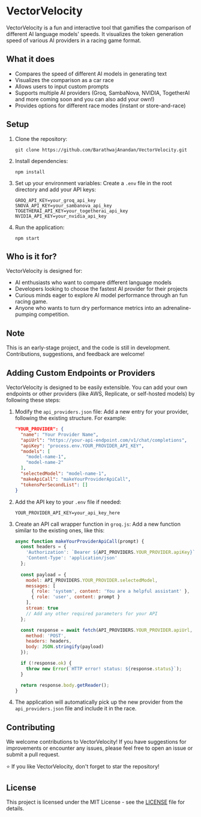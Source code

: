 # VectorVelocity

VectorVelocity is a fun and interactive tool that gamifies the comparison of different AI language models' speeds. It visualizes the token generation speed of various AI providers in a racing game format.

## What it does

- Compares the speed of different AI models in generating text
- Visualizes the comparison as a car race
- Allows users to input custom prompts
- Supports multiple AI providers  (Groq, SambaNova, NVIDIA, TogetherAI  and more coming soon and you can also add your own!)
- Provides options for different race modes (instant or store-and-race)

## Setup

1. Clone the repository:
   ```
   git clone https://github.com/BarathwajAnandan/VectorVelocity.git
   ```

2. Install dependencies:
   ```
   npm install
   ```

3. Set up your environment variables:
   Create a `.env` file in the root directory and add your API keys:
   ```
   GROQ_API_KEY=your_groq_api_key
   SNOVA_API_KEY=your_sambanova_api_key
   TOGETHERAI_API_KEY=your_togetherai_api_key
   NVIDIA_API_KEY=your_nvidia_api_key
   ```

4. Run the application:
   ```
   npm start
   ```

## Who is it for?

VectorVelocity is designed for:
- AI enthusiasts who want to compare different language models
- Developers looking to choose the fastest AI provider for their projects
- Curious minds eager to explore AI model performance through an fun racing game.
- Anyone who wants to turn dry performance metrics into an adrenaline-pumping competition.

## Note

This is an early-stage project, and the code is still in development. Contributions, suggestions, and feedback are welcome!

## Adding Custom Endpoints or Providers

VectorVelocity is designed to be easily extensible. You can add your own endpoints or other providers (like AWS, Replicate, or self-hosted models) by following these steps:

1. Modify the `api_providers.json` file:
   Add a new entry for your provider, following the existing structure. For example:

   ```json
   "YOUR_PROVIDER": {
     "name": "Your Provider Name",
     "apiUrl": "https://your-api-endpoint.com/v1/chat/completions",
     "apiKey": "process.env.YOUR_PROVIDER_API_KEY",
     "models": [
       "model-name-1",
       "model-name-2"
     ],
     "selectedModel": "model-name-1",
     "makeApiCall": "makeYourProviderApiCall",
     "tokensPerSecondList": []
   }
   ```

2. Add the API key to your `.env` file if needed:
   ```
   YOUR_PROVIDER_API_KEY=your_api_key_here
   ```

3. Create an API call wrapper function in `groq.js`:
   Add a new function similar to the existing ones, like this:

   ```javascript
   async function makeYourProviderApiCall(prompt) {
     const headers = {
       'Authorization': `Bearer ${API_PROVIDERS.YOUR_PROVIDER.apiKey}`,
       'Content-Type': 'application/json'
     };
     
     const payload = {
       model: API_PROVIDERS.YOUR_PROVIDER.selectedModel,
       messages: [
         { role: 'system', content: 'You are a helpful assistant' },
         { role: 'user', content: prompt }
       ],
       stream: true
       // Add any other required parameters for your API
     };

     const response = await fetch(API_PROVIDERS.YOUR_PROVIDER.apiUrl, {
       method: 'POST',
       headers: headers,
       body: JSON.stringify(payload)
     });

     if (!response.ok) {
       throw new Error(`HTTP error! status: ${response.status}`);
     }

     return response.body.getReader();
   }
   ```

4. The application will automatically pick up the new provider from the `api_providers.json` file and include it in the race.

## Contributing

We welcome contributions to VectorVelocity! If you have suggestions for improvements or encounter any issues, please feel free to open an issue or submit a pull request.

⭐ If you like VectorVelocity, don't forget to star the repository!

## License

This project is licensed under the MIT License - see the [LICENSE](LICENSE) file for details.

